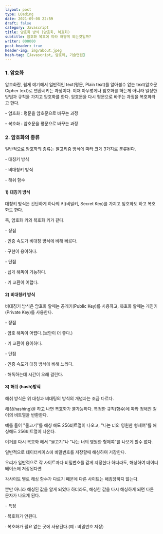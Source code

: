 ```yaml
---
layout: post
type: LOading
date: 2021-09-08 22:59
draft: false
category: Javascript
title: 암호화 방식 (암호화, 복호화)
subtitle: 암호화 복호에 따라 어떻게 되는것일까?
writer: 000000
post-header: true
header-img: img/about.jpeg
hash-tag: [Javascript, 암호화, 기술면접]
---
```


### 1. 암호화

암호화란, 쉽게 얘기해서 일반적인 text(평문, Plain text)를 알아볼수 없는 text(암호문 Cipher text)로 변환시키는 과정이다. 이때 아무렇게나 암호화를 하는게 아니라 일정한 방법과 규칙을 가지고 암호화를 한다. 암호문을 다시 평문으로 바꾸는 과정을 복호화라고 한다.

 \- 암호화 : 평문을 암호문으로 바꾸는 과정

 \- 복호화 : 암호문을 평문으로 바꾸는 과정

### 2. 암호화의 종류

 일반적으로 암호화의 종류는 알고리즘 방식에 따라 크게 3가지로 분류된다.

 \- 대칭키 방식

 \- 비대칭키 방식

 \- 해쉬 함수

####  1) 대칭키 방식

대칭키 방식은 간단하게 하나의 키(비밀키, Secret Key)를 가지고 암호화도 하고 복호화도 한다.

즉, 암호화 키와 복호화 키가 같다.

  \- 장점 

   ∙ 인증 속도가 비대칭 방식에 비해 빠르다. 

   ∙ 구현이 용이하다.

  \- 단점

   ∙ 쉽게 해독이 가능하다.

   ∙ 키 교환이 어렵다.

####  2) 비대칭키 방식

비대칭키 방식은 암호화 할때는 공개키(Public Key)를 사용하고, 복호화 할때는 개인키(Private Key)를 사용한다.

  \- 장점

   ∙ 암호 해독이 어렵다.(보안이 더 좋다.)

   ∙ 키 교환이 용이하다.

  \- 단점

   ∙ 인증 속도가 대칭 방식에 비해 느리다. 

   ∙ 해독하는데 시간이 오래 걸린다.

####  3) 해쉬 (hash)방식

해쉬 방식은 위 대칭과 비대팅의 방식의 개념과는 조금 다르다. 

해싱(hashing)을 하고 나면 복호화가 불가능하다. 특정한 규칙(함수)에 따라 정해진 길이의 비트열을 반환한다. 

예를 들어 "물고기"를 해싱 해도 256비트열이 나오고, "나는 너의 영원한 형제여"를 해싱해도 256비트열이 나온다.

이거를 다시 복호화 해서 "물고기"나 "나는 너의 영원한 형제여"를 나오게 할수 없다.

일반적으로 데이터베이스에 비밀번호를 저장할때 해싱하여 저장한다.

우리가 일반적으로 각 사이트마다 비밀번호를 같게 지정한다 하더라도, 해싱하여 데이터베이스에 저장된다면

각사이트 별로 해싱 함수가 다르기 때문에 다른 사이트는 해킹당하지 않는다.

뿐만 아니라 해싱된 값을 알게 되었다 하더라도, 해싱한 값을 다시 해싱하게 되면 다른 문자가 나오게 된다.

  \- 특징

   ∙ 복호화가 안된다.

   ∙ 복호화가 필요 없는 곳에 사용된다.(예 : 비밀번호 저장)


